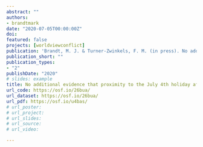 ```yaml
---
abstract: ""
authors:
- brandtmark
date: "2020-07-05T00:00:00Z"
doi:
featured: false
projects: [worldviewconflict]
publication: 'Brandt, M. J. & Turner-Zwinkels, F. M. (in press). No additional evidence that proximity to the July 4th holiday affects affective polarization. *Collabra: Psychology*'
publication_short: ""
publication_types:
- "2"
publishDate: "2020"
# slides: example
title: No additional evidence that proximity to the July 4th holiday affects affective polarization
url_code: https://osf.io/26bua/
url_dataset: https://osf.io/26bua/
url_pdf: https://osf.io/u4bas/
# url_poster:
# url_project:
# url_slides:
# url_source:
# url_video:

---
```

